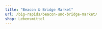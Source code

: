 ```yaml
---
title: "Beacon & Bridge Market"
url: /big-rapids/beacon-und-bridge-market/
shop: Lebensmittel
---
```

